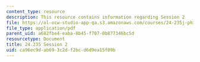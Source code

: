 ```yaml
---
content_type: resource
description: This resource contains information regarding Session 2
file: https://ol-ocw-studio-app-qa.s3.amazonaws.com/courses/24-235j-philosophy-of-law-spring-2012/ca96ec9dab693c2df2bcd6d9ea15f09b_MIT24_235JS12_Session2.pdf
file_type: application/pdf
parent_uid: a682fbe4-eaba-8b45-f707-0b877346bc5d
resourcetype: Document
title: 24.235 Session 2
uid: ca96ec9d-ab69-3c2d-f2bc-d6d9ea15f09b
---
```

